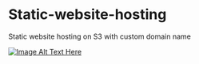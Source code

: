 # Static-website-hosting
Static website hosting on S3 with custom domain name  

[![Image Alt Text Here](https://img.youtube.com/vi/6gMyy19DVew/0.jpg)](https://www.youtube.com/watch?v=6gMyy19DVew)  
